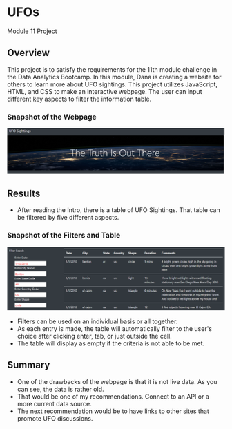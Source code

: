 # UFOs 

Module 11 Project

## Overview

This project is to satisfy the requirements for the 11th module challenge in the Data Analytics Bootcamp.
In this module, Dana is creating a website for others to learn more about UFO sightings. This project utilizes
JavaScript, HTML, and CSS to make an interactive webpage. The user can input different key aspects to filter the information table.

### Snapshot of the Webpage
![Webpage Snapshot](https://github.com/summerstime/UFOs/blob/main/static/images/WebsiteIntro.png)

## Results

* After reading the Intro, there is a table of UFO Sightings. That table can be filtered by five different aspects.  

### Snapshot of the Filters and Table
![Filters Snapshot](https://github.com/summerstime/UFOs/blob/main/static/images/Filters.png)

* Filters can be used on an individual basis or all together. 
* As each entry is made, the table will automatically filter to the user's choice after clicking enter, tab, or just outside the cell.
* The table will display as empty if the criteria is not able to be met.

## Summary

- One of the drawbacks of the webpage is that it is not live data. As you can see, the data is rather old.
- That would be one of my recommendations. Connect to an API or a more current data source.
- The next recommendation would be to have links to other sites that promote UFO discussions.
